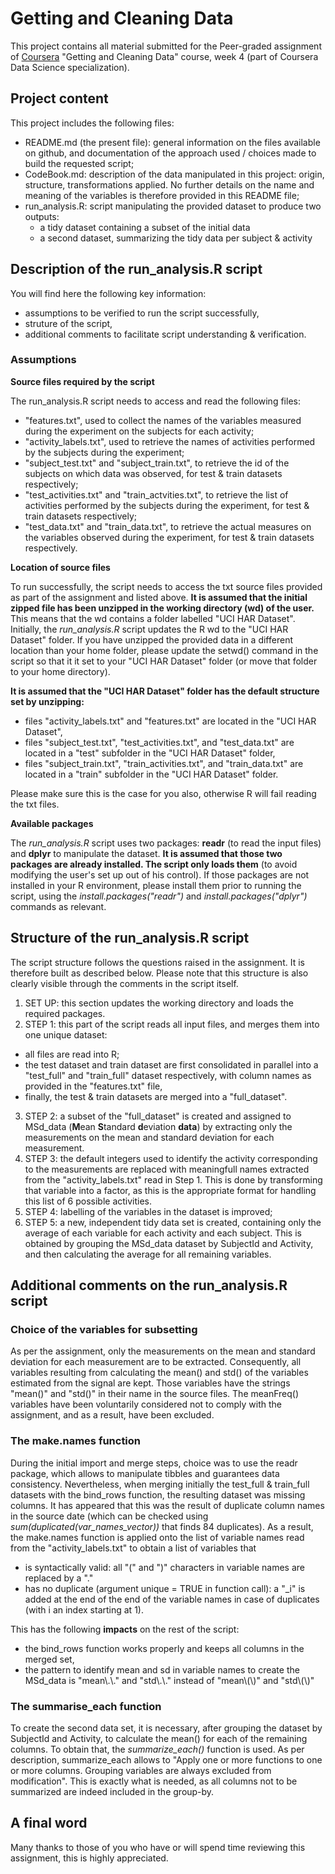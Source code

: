 # Getting and Cleaning Data

This project contains all material submitted for the Peer-graded assignment of [Coursera](http://www.coursera.org) "Getting and Cleaning Data" course, week 4 (part of Coursera Data Science specialization).

## Project content
This project includes the following files:
* README.md (the present file): general information on the files available on github, and documentation of the approach used / choices made to build the requested script;
* CodeBook.md: description of the data manipulated in this project: origin, structure, transformations applied. No further details on the name and meaning of the variables is therefore provided in this README file; 
* run_analysis.R: script manipulating the provided dataset to produce two outputs:
  * a tidy dataset containing a subset of the initial data
  * a second dataset, summarizing the tidy data per subject & activity
 
##  Description of the run_analysis.R script

You will find here the following key information:
* assumptions to be verified to run the script successfully,
* struture of the script,
* additional comments to facilitate script understanding & verification.

### Assumptions

**Source files required by the script**

The run_analysis.R script needs to access and read the following files:
* "features.txt", used to collect the names of the variables measured during the experiment on the subjects for each activity;
* "activity_labels.txt", used to retrieve the names of activities performed by the subjects during the experiment;
* "subject_test.txt" and "subject_train.txt", to retrieve the id of the subjects on which data was observed, for test & train datasets respectively;
* "test_activities.txt" and "train_actvities.txt", to retrieve the list of activities performed by the subjects during the experiment, for test & train datasets respectively;
* "test_data.txt" and "train_data.txt", to retrieve the actual measures on the variables observed during the experiment, for test & train datasets respectively.

**Location of source files**

To run successfully, the script needs to access the txt source files provided as part of the assignment and listed above.
**It is assumed that the initial zipped file has been unzipped in the working directory (wd) of the user.** This means that the wd contains a folder labelled "UCI HAR Dataset". Initially, the *run_analysis.R* script updates the R wd to the "UCI HAR Dataset" folder. If you have unzipped the provided data in a different location than your home folder, please update the setwd() command in the script so that it it set to your "UCI HAR Dataset" folder (or move that folder to your home directory).

**It is assumed that the "UCI HAR Dataset" folder has the default structure set by unzipping:**
* files "activity_labels.txt" and "features.txt" are located in the "UCI HAR Dataset",
* files "subject_test.txt", "test_activities.txt", and "test_data.txt" are located in a "test" subfolder in the "UCI HAR Dataset" folder, 
* files "subject_train.txt", "train_activities.txt", and "train_data.txt" are located in a "train" subfolder in the "UCI HAR Dataset" folder.

Please make sure this is the case for you also, otherwise R will fail reading the txt files.

**Available packages**

The _run_analysis.R_ script uses two packages: **readr** (to read the input files) and **dplyr** to manipulate the dataset.
**It is assumed that those two packages are already installed. The script only loads them** (to avoid modifying the user's set up out of his control). If those packages are not installed in your R environment, please install them prior to running the script, using the *install.packages("readr")* and *install.packages("dplyr")* commands as relevant.

## Structure of the run_analysis.R script

The script structure follows the questions raised in the assignment. It is therefore built as described below. Please note that this structure is also clearly visible through the comments in the script itself. 
1. SET UP: this section updates the working directory and loads the required packages.
2. STEP 1: this part of the script reads all input files, and merges them into one unique dataset:
  * all files are read into R;
  * the test dataset and train dataset are first consolidated in parallel into a "test_full" and "train_full" dataset respectively, with  column names as provided in the "features.txt" file,
  * finally, the test & train datasets are merged into a "full_dataset".
3. STEP 2: a subset of the "full_dataset" is created and assigned to MSd_data (**M**ean **S**tandard **d**eviation **data**) by extracting only the measurements on the mean and standard deviation for each measurement.
4. STEP 3: the default integers used to identify the activity corresponding to the measurements are replaced with meaningfull names extracted from the "activity_labels.txt" read in Step 1. This is done by transforming that variable into a factor, as this is the appropriate format for handling this list of 6 possible activities.
5. STEP 4: labelling of the variables in the dataset is improved;
6. STEP 5: a new, independent tidy data set is created, containing only the average of each variable for each activity and each subject. This is obtained by grouping the MSd_data dataset by SubjectId and Activity, and then calculating the average for all remaining variables.

## Additional comments on the run_analysis.R script

### Choice of the variables for subsetting
As per the assignment, only the measurements on the mean and standard deviation for each measurement are to be extracted. 
Consequently, all variables resulting from calculating the mean() and std() of the variables estimated from the signal are kept. Those variables have the strings "mean()" and "std()" in their name in the source files.
The meanFreq() variables have been voluntarily considered not to comply with the assignment, and as a result, have been excluded.

### The make.names function
During the initial import and merge steps, choice was to use the readr package, which allows to manipulate tibbles and guarantees data consistency. 
Nevertheless, when merging initially the test_full & train_full datasets with the bind_rows function, the resulting dataset was missing columns. It has appeared that this was the result of duplicate column names in the source date (which can be checked using *sum(duplicated(var_names_vector))* that finds 84 duplicates). 
As a result, the make.names function is applied onto the list of variable names read from the "activity_labels.txt" to obtain a list of variables that 
* is syntactically valid: all "(" and ")" characters in variable names are replaced by a "."
* has no duplicate (argument unique = TRUE in function call): a "\_i" is added at the end of the end of the variable names in case of duplicates (with i an index starting at 1).

This has the following **impacts** on the rest of the script:
* the bind_rows function works properly and keeps all columns in the merged set,
* the pattern to identify mean and sd in variable names to create the MSd_data is "mean\\.\\." and "std\\.\\." instead of "mean\\(\\)" and "std\\(\\)"

### The summarise_each function
To create the second data set, it is necessary, after grouping the dataset by SubjectId and Activity, to calculate the mean() for each of the remaining columns. To obtain that, the *summarize_each()* function is used. As per description, summarize_each allows to "Apply one or more functions to one or more columns. Grouping variables are always excluded from modification". This is exactly what is needed, as all columns not to be summarized are indeed included in the group-by.

## A final word
Many thanks to those of you who have or will spend time reviewing this assignment, this is highly appreciated.

